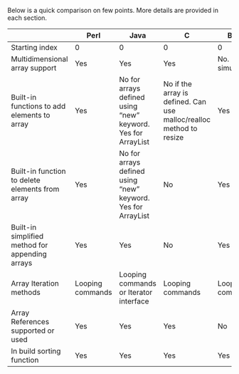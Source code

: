 Below is a quick comparison on few points. More details are provided in each section.

|   | Perl | Java | C | Bash |
|---|------|------|---|------|
|Starting index | 0 | 0 | 0 | 0 |
| Multidimensional array support | Yes | Yes | Yes | No. Needs simulation |
| Built-in functions to add elements to array | Yes | No for arrays defined using “new” keyword. Yes for ArrayList | No if the array is defined. Can use malloc/realloc method to resize | Yes | 
| Built-in function to delete elements from array | Yes | No for arrays defined using “new” keyword. Yes for ArrayList | No | Yes |
| Built-in simplified method for appending arrays | Yes | Yes | No | Yes |
| Array Iteration methods | Looping commands | Looping commands or Iterator interface | Looping commands | Looping commands |
| Array References supported or used | Yes | Yes | Yes | No
| In build sorting function | Yes | Yes | Yes | Yes |
